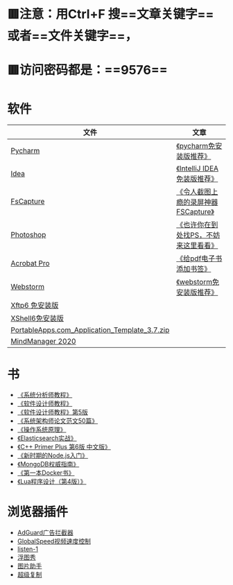 # 🟥注意：用Ctrl+F 搜==文章关键字==或者==文件关键字==，
# 🟥访问密码都是：==9576==

# 软件

| 文件                                                                                                           | 文章                                                                                                                |
| ------------------------------------------------------------------------------------------------------------ | ----------------------------------------------------------------------------------------------------------------- |
| [Pycharm](https://url40.ctfile.com/f/8240040-1058414908-1ef9ac?p=9576)                                       | [《pycharm免安装版推荐》](https://blog.csdn.net/weixin_43616178/article/details/108795882?spm=1001.2014.3001.5501)        |
| [Idea](https://url40.ctfile.com/f/8240040-1058414467-6260a8?p=9576)                                          | [《IntelliJ IDEA免装版推荐》](https://blog.csdn.net/weixin_43616178/article/details/105060694?spm=1001.2014.3001.5501)   |
| [FsCapture](https://url40.ctfile.com/f/8240040-1058416144-59bf02?p=9576)                                     | [《令人截图上瘾的录屏神器FSCapture》](https://blog.csdn.net/weixin_43616178/article/details/123504991?spm=1001.2014.3001.5501) |
| [Photoshop](https://url40.ctfile.com/f/8240040-1058416810-200fbb?p=9576)                                     | [《也许你在到处找PS，不妨来这里看看》](https://blog.csdn.net/weixin_43616178/article/details/123549443)                            |
| [Acrobat Pro](https://url40.ctfile.com/f/8240040-556354901-9c0e69)                                           | [《给pdf电子书添加书签》](https://blog.csdn.net/weixin_43616178/article/details/109264427?spm=1001.2014.3001.5501)          |
| [Webstorm ](https://url40.ctfile.com/f/8240040-556356234-cfa1b8)                                             | [《webstorm免安装版推荐》](https://blog.csdn.net/weixin_43616178/article/details/105906672?spm=1001.2014.3001.5501)       |
| [Xftp6 免安装版](https://url40.ctfile.com/f/8240040-564916167-1e1641)                                            |                                                                                                                   |
| [XShell6免安装版](https://url40.ctfile.com/f/8240040-563566842-f3555a)                                           |                                                                                                                   |
| [PortableApps.com_Application_Template_3.7.zip](https://url40.ctfile.com/f/8240040-1063840739-ee4b89?p=9576) |                                                                                                                   |
| [MindManager 2020](https://url40.ctfile.com/f/8240040-577260484-0fa894?p=9576)                               |                                                                                                                   |


# 书

- [《系统分析师教程》](https://url40.ctfile.com/f/8240040-556391737-b23fe0) 
- [《软件设计师教程》](https://url40.ctfile.com/f/8240040-556473846-d9b5c9)
- [《软件设计师教程》第5版](https://url40.ctfile.com/f/8240040-557671980-f4e652)
- [《系统架构师论文范文50篇》](https://url40.ctfile.com/f/8240040-557202825-435f7b)
- [《操作系统原理》](https://url40.ctfile.com/f/8240040-557276104-b38054
  )
- [《Elasticsearch实战》](https://url40.ctfile.com/f/8240040-558203311-aa7248) 
- [《C++ Primer Plus  第6版  中文版》](https://url40.ctfile.com/f/8240040-560427571-57bdb5) 
- [《新时期的Node.js入门》](https://url40.ctfile.com/f/8240040-560428020-8974af) 
- [《MongoDB权威指南》](https://url40.ctfile.com/f/8240040-561495879-b987ad) 
- [《第一本Docker书》](https://url40.ctfile.com/f/8240040-570097989-932fc9)
- [《Lua程序设计（第4版）》](https://url40.ctfile.com/f/8240040-577653333-4c2fbd?p=9576)

# 浏览器插件

- [AdGuard广告拦截器](https://url40.ctfile.com/f/8240040-560294445-ba2052
  ) 
- [GlobalSpeed视频速度控制](https://url40.ctfile.com/f/8240040-560294496-debbc2
  ) 
- [listen-1](https://url40.ctfile.com/f/8240040-560294552-d585a2
  ) 
- [浮图秀](https://url40.ctfile.com/f/8240040-560294617-121213
  ) 
- [图片助手](https://url40.ctfile.com/f/8240040-560294633-f32916
  ) 
- [超级复制](https://url40.ctfile.com/f/8240040-560294366-33090b
  )